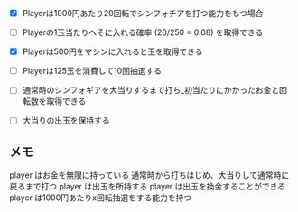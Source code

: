 - [x] Playerは1000円あたり20回転でシンフォチアを打つ能力をもつ場合
- [ ] Playerの1玉当たりへそに入れる確率 (20/250 = 0.08) を取得できる
- [x] Playerは500円をマシンに入れると玉を取得できる
- [ ] Playerは125玉を消費して10回抽選する
- [ ] 通常時のシンフォギアを大当りするまで打ち_初当たりにかかったお金と回転数を取得できる
- [ ] 大当りの出玉を保持する


## メモ
player はお金を無限に持っている
通常時から打ちはじめ、大当りして通常時に戻るまで打つ
player は出玉を所持する
player は出玉を換金することができる
player は1000円あたりx回転抽選をする能力を持つ

